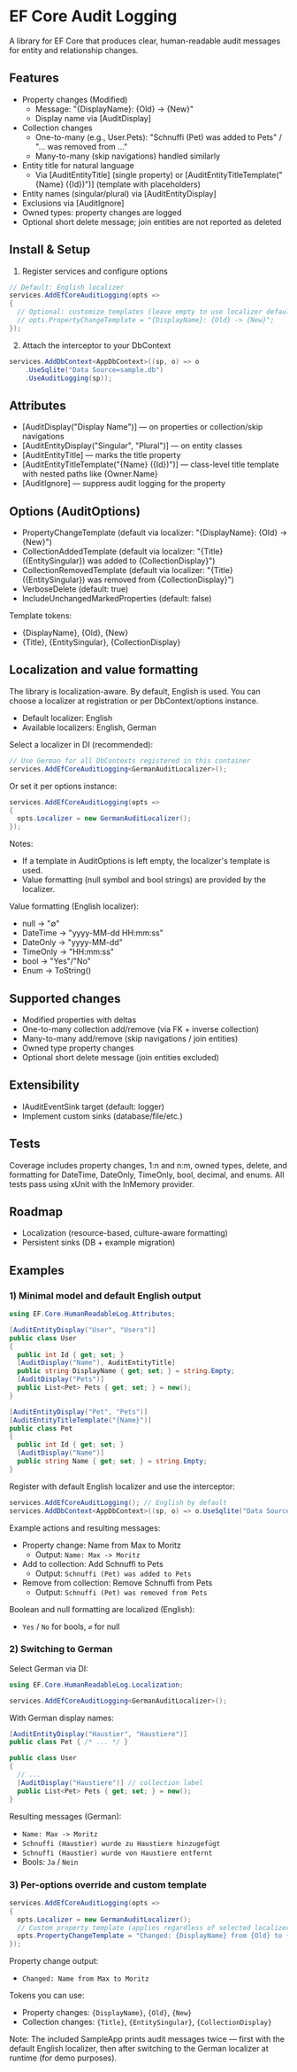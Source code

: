 # EF Core Audit Logging

A library for EF Core that produces clear, human-readable audit messages for entity and relationship changes.

## Features

- Property changes (Modified)
  - Message: "{DisplayName}: {Old} -> {New}"
  - Display name via [AuditDisplay]
- Collection changes
  - One-to-many (e.g., User.Pets): "Schnuffi (Pet) was added to Pets" / "... was removed from ..."
  - Many-to-many (skip navigations) handled similarly
- Entity title for natural language
  - Via [AuditEntityTitle] (single property) or [AuditEntityTitleTemplate("{Name} ({Id})")] (template with placeholders)
- Entity names (singular/plural) via [AuditEntityDisplay]
- Exclusions via [AuditIgnore]
- Owned types: property changes are logged
- Optional short delete message; join entities are not reported as deleted

## Install & Setup

1) Register services and configure options

```csharp
// Default: English localizer
services.AddEfCoreAuditLogging(opts =>
{
  // Optional: customize templates (leave empty to use localizer defaults)
  // opts.PropertyChangeTemplate = "{DisplayName}: {Old} -> {New}";
});
```

2) Attach the interceptor to your DbContext

```csharp
services.AddDbContext<AppDbContext>((sp, o) => o
    .UseSqlite("Data Source=sample.db")
    .UseAuditLogging(sp));
```

## Attributes

- [AuditDisplay("Display Name")] — on properties or collection/skip navigations
- [AuditEntityDisplay("Singular", "Plural")] — on entity classes
- [AuditEntityTitle] — marks the title property
- [AuditEntityTitleTemplate("{Name} ({Id})")] — class-level title template with nested paths like {Owner.Name}
- [AuditIgnore] — suppress audit logging for the property

## Options (AuditOptions)

- PropertyChangeTemplate (default via localizer: "{DisplayName}: {Old} -> {New}")
- CollectionAddedTemplate (default via localizer: "{Title} ({EntitySingular}) was added to {CollectionDisplay}")
- CollectionRemovedTemplate (default via localizer: "{Title} ({EntitySingular}) was removed from {CollectionDisplay}")
- VerboseDelete (default: true)
- IncludeUnchangedMarkedProperties (default: false)

Template tokens:
- {DisplayName}, {Old}, {New}
- {Title}, {EntitySingular}, {CollectionDisplay}

## Localization and value formatting

The library is localization-aware. By default, English is used. You can choose a localizer at registration or per DbContext/options instance.

- Default localizer: English
- Available localizers: English, German

Select a localizer in DI (recommended):

```csharp
// Use German for all DbContexts registered in this container
services.AddEfCoreAuditLogging<GermanAuditLocalizer>();
```

Or set it per options instance:

```csharp
services.AddEfCoreAuditLogging(opts =>
{
  opts.Localizer = new GermanAuditLocalizer();
});
```

Notes:
- If a template in AuditOptions is left empty, the localizer's template is used.
- Value formatting (null symbol and bool strings) are provided by the localizer.

Value formatting (English localizer):
- null → "∅"
- DateTime → "yyyy-MM-dd HH:mm:ss"
- DateOnly → "yyyy-MM-dd"
- TimeOnly → "HH:mm:ss"
- bool → "Yes"/"No"
- Enum → ToString()

## Supported changes

- Modified properties with deltas
- One-to-many collection add/remove (via FK + inverse collection)
- Many-to-many add/remove (skip navigations / join entities)
- Owned type property changes
- Optional short delete message (join entities excluded)

## Extensibility

- IAuditEventSink target (default: logger)
- Implement custom sinks (database/file/etc.)

## Tests

Coverage includes property changes, 1:n and n:m, owned types, delete, and formatting for DateTime, DateOnly, TimeOnly, bool, decimal, and enums. All tests pass using xUnit with the InMemory provider.

## Roadmap

- Localization (resource-based, culture-aware formatting)
- Persistent sinks (DB + example migration)

## Examples

### 1) Minimal model and default English output

```csharp
using EF.Core.HumanReadableLog.Attributes;

[AuditEntityDisplay("User", "Users")]
public class User
{
  public int Id { get; set; }
  [AuditDisplay("Name"), AuditEntityTitle]
  public string DisplayName { get; set; } = string.Empty;
  [AuditDisplay("Pets")]
  public List<Pet> Pets { get; set; } = new();
}

[AuditEntityDisplay("Pet", "Pets")]
[AuditEntityTitleTemplate("{Name}")]
public class Pet
{
  public int Id { get; set; }
  [AuditDisplay("Name")]
  public string Name { get; set; } = string.Empty;
}
```

Register with default English localizer and use the interceptor:

```csharp
services.AddEfCoreAuditLogging(); // English by default
services.AddDbContext<AppDbContext>((sp, o) => o.UseSqlite("Data Source=sample.db").UseAuditLogging(sp));
```

Example actions and resulting messages:

- Property change: Name from Max to Moritz
  - Output: `Name: Max -> Moritz`
- Add to collection: Add Schnuffi to Pets
  - Output: `Schnuffi (Pet) was added to Pets`
- Remove from collection: Remove Schnuffi from Pets
  - Output: `Schnuffi (Pet) was removed from Pets`

Boolean and null formatting are localized (English):
- `Yes` / `No` for bools, `∅` for null

### 2) Switching to German

Select German via DI:

```csharp
using EF.Core.HumanReadableLog.Localization;

services.AddEfCoreAuditLogging<GermanAuditLocalizer>();
```

With German display names:

```csharp
[AuditEntityDisplay("Haustier", "Haustiere")]
public class Pet { /* ... */ }

public class User
{
  // ...
  [AuditDisplay("Haustiere")] // collection label
  public List<Pet> Pets { get; set; } = new();
}
```

Resulting messages (German):

- `Name: Max -> Moritz`
- `Schnuffi (Haustier) wurde zu Haustiere hinzugefügt`
- `Schnuffi (Haustier) wurde von Haustiere entfernt`
- Bools: `Ja` / `Nein`

### 3) Per-options override and custom template

```csharp
services.AddEfCoreAuditLogging(opts =>
{
  opts.Localizer = new GermanAuditLocalizer();
  // Custom property template (applies regardless of selected localizer)
  opts.PropertyChangeTemplate = "Changed: {DisplayName} from {Old} to {New}";
});
```

Property change output:
- `Changed: Name from Max to Moritz`

Tokens you can use:
- Property changes: `{DisplayName}`, `{Old}`, `{New}`
- Collection changes: `{Title}`, `{EntitySingular}`, `{CollectionDisplay}`

Note: The included SampleApp prints audit messages twice — first with the default English localizer, then after switching to the German localizer at runtime (for demo purposes).
